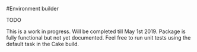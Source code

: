 #Environment builder

TODO

This is a work in progress. Will be completed till May 1st 2019. Package is fully functional but not yet documented. Feel free to run unit tests using the default task in the Cake build.